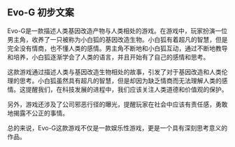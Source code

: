## Evo-G 初步文案

Evo-G是一款描述人类基因改造产物与人类相处的游戏。在游戏中，玩家扮演一位男主角，收养了一只被称为小白狐的基因改造生物。小白狐有着超凡的智慧，但是完全没有情商，也不懂人类的感情。男主角不断地和小白狐互动，通过不断地教导和培养，小白狐逐渐学会了人类的语言，并且开始有了自己的感情和思考。

这款游戏通过描述人类与基因改造生物相处的故事，引发了对于基因改造和人类伦理的思考。小白狐虽然具有超凡的智慧，但是却因为缺乏情商而无法理解人类的感情。这提醒我们，在科技发展的进程中，我们应该关注人类道德和价值观的保护。

另外，游戏还涉及了公司邪恶行径的曝光，提醒玩家在社会中应该有责任感，勇敢地揭露不公正的事情。

总的来说，Evo-G这款游戏不仅是一款娱乐性游戏，更是一个具有深刻思考意义的作品。
